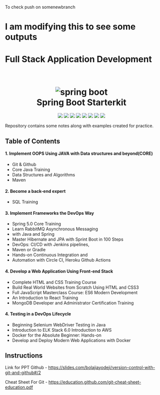 To check push on somenewbranch


<h1>I am modifying this to see some outputs </h1>


# Full Stack Application Development 
<h1 align="center">
  <br>
  <a><img src="https://github.com/dheeraj-thedev/springboot-starterkit/blob/master/docs/images/spring-framework.png" alt="spring boot"></a>
  <br>
  Spring Boot Starterkit
  <br>
</h1>


<p align="center">
    <a alt="Java">
        <img src="https://img.shields.io/badge/Java-v1.8-orange.svg" />
    </a>
    <a alt="Spring Boot">
        <img src="https://img.shields.io/badge/Spring%20Boot-v2.1.3-brightgreen.svg" />
    </a>
    <a alt="Bootstrap">
        <img src="https://img.shields.io/badge/Bootstrap-v4.0.0-yellowgreen.svg">
    </a>
    <a alt="Material">
        <img src="https://img.shields.io/badge/Material%20Design-UI-orange.svg">  
    </a>      
    <a alt="Docker">
        <img src="https://img.shields.io/badge/Docker-v18-yellowgreen.svg" />
    </a>
    <a alt="Dependencies">
        <img src="https://img.shields.io/badge/dependencies-up%20to%20date-brightgreen.svg" />
    </a>
    <a alt="Contributions">
        <img src="https://img.shields.io/badge/contributions-welcome-orange.svg" />
    </a>
    <a alt="License">
        <img src="https://img.shields.io/badge/license-MIT-blue.svg" />
    </a>
</p>



Repository contains some notes along with examples created for practice.
## Table of Contents ##

#### 1. Implement OOPS Using JAVA with Data structures and beyond(CORE)

- Git & Github
- Core Java Training
- Data Structures and Algorithms
- Maven

#### 2. Become a back-end expert
- SQL Training

#### 3. Implement Frameworks the DevOps Way
- Spring 5.0 Core Training
- Learn RabbitMQ Asynchronous Messaging
- with Java and Spring
- Master Hibernate and JPA with Sprint Boot in 100 Steps
- DevOps: CI/CD with Jenkins pipelines,
- Maven or Gradle
- Hands-on Continuous Integration and
- Automation with Circle CI, Heroku Github Actions

#### 4. Develop a Web Application Using Front-end Stack
- Complete HTML and CSS Training Course
- Build Real World Websites from Scratch Using HTML and CSS3
- Full JavaScript Masterclass Course: ES6 Modern Development
- An Introduction to   React Training
- MongoDB Developer and Administrator Certification Training

#### 4. Testing in a DevOps Lifecycle
- Beginning Selenium WebDriver Testing in Java
- Introduction to ELK Stack 6.0 Introduction to AWS
- Docker for the Absolute Beginner: Hands-on
- Develop and Deploy Modern Web Applications with Docker


 





## Instructions 
Link for PPT Github -  https://slides.com/bolajiayodeji/version-control-with-git-and-github#/2

Cheat Sheet For Git - https://education.github.com/git-cheat-sheet-education.pdf
